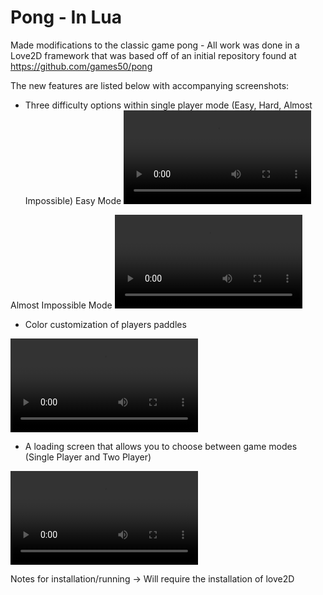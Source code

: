 # Pong - In Lua 

Made modifications to the classic game pong - All work was done in a Love2D framework that was based off of an initial repository found at https://github.com/games50/pong

The new features are listed below with accompanying screenshots:
* Three difficulty options within single player mode (Easy, Hard, Almost Impossible)
Easy Mode
![](EasyMode.mov)

Almost Impossible Mode
![](ImpossibleMode.mov)

* Color customization of players paddles 

![](ColorChanging.mov)

* A loading screen that allows you to choose between game modes (Single Player and Two Player)

![](ColorChanging.mov)

Notes for installation/running -> 
Will require the installation of love2D
